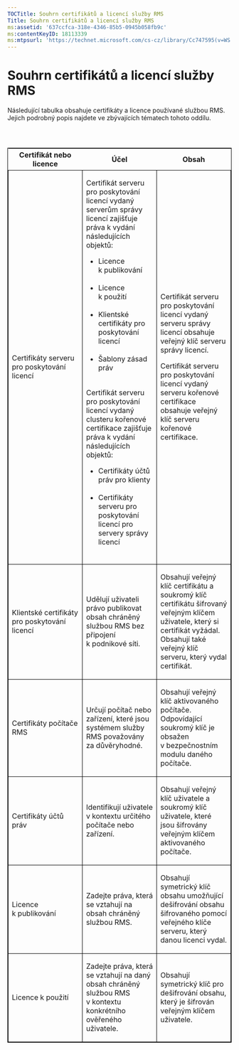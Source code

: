 ```yaml
---
TOCTitle: Souhrn certifikátů a licencí služby RMS
Title: Souhrn certifikátů a licencí služby RMS
ms:assetid: '637ccfca-318e-4346-85b5-0945b058fb9c'
ms:contentKeyID: 18113339
ms:mtpsurl: 'https://technet.microsoft.com/cs-cz/library/Cc747595(v=WS.10)'
---
```


Souhrn certifikátů a licencí služby RMS
=======================================

Následující tabulka obsahuje certifikáty a licence používané službou RMS. Jejich podrobný popis najdete ve zbývajících tématech tohoto oddílu.

###  

<p> </p>
<table style="border:1px solid black;">
<colgroup>
<col width="33%" />
<col width="33%" />
<col width="33%" />
</colgroup>
<thead>
<tr class="header">
<th>Certifikát nebo licence</th>
<th>Účel</th>
<th>Obsah</th>
</tr>
</thead>
<tbody>
<tr class="odd">
<td style="border:1px solid black;"><p>Certifikáty serveru pro poskytování licencí</p></td>
<td style="border:1px solid black;"><p>Certifikát serveru pro poskytování licencí vydaný serverům správy licencí zajišťuje práva k vydání následujících objektů:</p>
<ul>
<li>Licence k publikování<br />
<br />
</li>
<li>Licence k použití<br />
<br />
</li>
<li>Klientské certifikáty pro poskytování licencí<br />
<br />
</li>
<li>Šablony zásad práv<br />
<br />
</li>
</ul>
<p>Certifikát serveru pro poskytování licencí vydaný clusteru kořenové certifikace zajišťuje práva k vydání následujících objektů:</p>
<ul>
<li>Certifikáty účtů práv pro klienty<br />
<br />
</li>
<li>Certifikáty serveru pro poskytování licencí pro servery správy licencí<br />
<br />
</li>
</ul></td>
<td style="border:1px solid black;"><p>Certifikát serveru pro poskytování licencí vydaný serveru správy licencí obsahuje veřejný klíč serveru správy licencí.</p>
<p>Certifikát serveru pro poskytování licencí vydaný serveru kořenové certifikace obsahuje veřejný klíč serveru kořenové certifikace.</p></td>
</tr>
<tr class="even">
<td style="border:1px solid black;"><p>Klientské certifikáty pro poskytování licencí</p></td>
<td style="border:1px solid black;"><p>Udělují uživateli právo publikovat obsah chráněný službou RMS bez připojení k podnikové síti.</p></td>
<td style="border:1px solid black;"><p>Obsahují veřejný klíč certifikátu a soukromý klíč certifikátu šifrovaný veřejným klíčem uživatele, který si certifikát vyžádal. Obsahují také veřejný klíč serveru, který vydal certifikát.</p></td>
</tr>
<tr class="odd">
<td style="border:1px solid black;"><p>Certifikáty počítače RMS</p></td>
<td style="border:1px solid black;"><p>Určují počítač nebo zařízení, které jsou systémem služby RMS považovány za důvěryhodné.</p></td>
<td style="border:1px solid black;"><p>Obsahují veřejný klíč aktivovaného počítače. Odpovídající soukromý klíč je obsažen v bezpečnostním modulu daného počítače.</p></td>
</tr>
<tr class="even">
<td style="border:1px solid black;"><p>Certifikáty účtů práv</p></td>
<td style="border:1px solid black;"><p>Identifikují uživatele v kontextu určitého počítače nebo zařízení.</p></td>
<td style="border:1px solid black;"><p>Obsahují veřejný klíč uživatele a soukromý klíč uživatele, které jsou šifrovány veřejným klíčem aktivovaného počítače.</p></td>
</tr>
<tr class="odd">
<td style="border:1px solid black;"><p>Licence k publikování</p></td>
<td style="border:1px solid black;"><p>Zadejte práva, která se vztahují na obsah chráněný službou RMS.</p></td>
<td style="border:1px solid black;"><p>Obsahují symetrický klíč obsahu umožňující dešifrování obsahu šifrovaného pomocí veřejného klíče serveru, který danou licenci vydal.</p></td>
</tr>
<tr class="even">
<td style="border:1px solid black;"><p>Licence k použití</p></td>
<td style="border:1px solid black;"><p>Zadejte práva, která se vztahují na daný obsah chráněný službou RMS v kontextu konkrétního ověřeného uživatele.</p></td>
<td style="border:1px solid black;"><p>Obsahují symetrický klíč pro dešifrování obsahu, který je šifrován veřejným klíčem uživatele.</p></td>
</tr>
</tbody>
</table>
